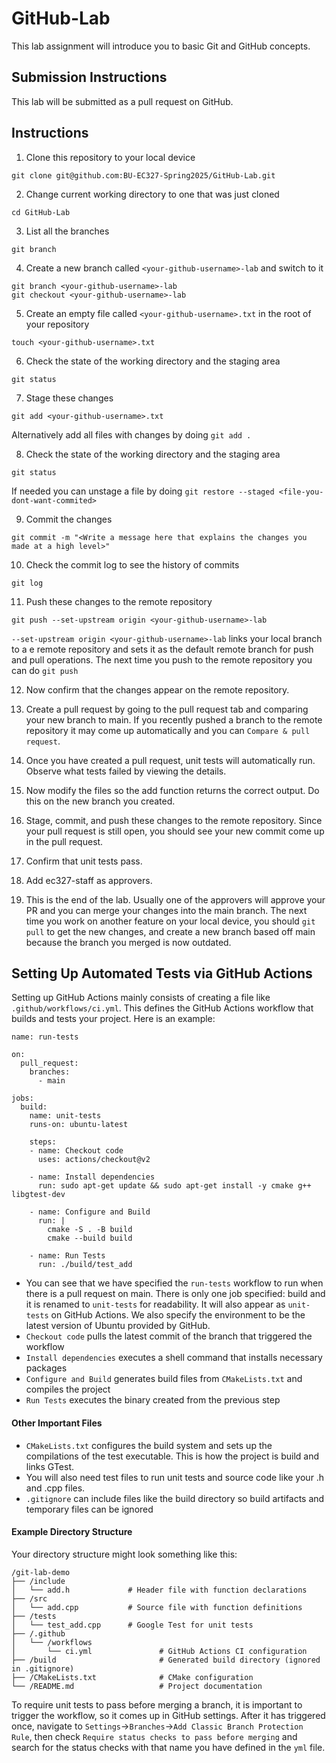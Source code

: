 # GitHub-Lab
This lab assignment will introduce you to basic Git and GitHub concepts.

## Submission Instructions
This lab will be submitted as a pull request on GitHub.

## Instructions
1. Clone this repository to your local device
```
git clone git@github.com:BU-EC327-Spring2025/GitHub-Lab.git
```
2. Change current working directory to one that was just cloned
```
cd GitHub-Lab
```

3. List all the branches
```
git branch
```

4. Create a new branch called `<your-github-username>-lab` and switch to it
```
git branch <your-github-username>-lab
git checkout <your-github-username>-lab
```

5. Create an empty file called `<your-github-username>.txt` in the root of your repository
```
touch <your-github-username>.txt
```

6. Check the state of the working directory and the staging area
```
git status
```

7. Stage these changes
```
git add <your-github-username>.txt
```
Alternatively add all files with changes by doing `git add .`

8. Check the state of the working directory and the staging area
```
git status
```
If needed you can unstage a file by doing `git restore --staged <file-you-dont-want-commited>`

9. Commit the changes
```
git commit -m "<Write a message here that explains the changes you made at a high level>"
```

10. Check the commit log to see the history of commits
```
git log
```

11. Push these changes to the remote repository
```
git push --set-upstream origin <your-github-username>-lab
```
`--set-upstream origin <your-github-username>-lab` links your local branch to a e remote repository and sets it as the default remote branch for push and pull operations. The next time you push to the remote repository you can do `git push`

12. Now confirm that the changes appear on the remote repository.

13. Create a pull request by going to the pull request tab and comparing your new branch to main. If you recently pushed a branch to the remote repository it may come up automatically and you can `Compare & pull request`. 

14. Once you have created a pull request, unit tests will automatically run. Observe what tests failed by viewing the details.

15. Now modify the files so the add function returns the correct output. Do this on the new branch you created.

16. Stage, commit, and push these changes to the remote repository. Since your pull request is still open, you should see your new commit come up in the pull request.

17. Confirm that unit tests pass.

18. Add ec327-staff as approvers.
19. This is the end of the lab. Usually one of the approvers will approve your PR and you can merge your changes into the main branch. The next time you work on another feature on your local device, you should `git pull` to get the new changes, and create a new branch based off main because the branch you merged is now outdated.

## Setting Up Automated Tests via GitHub Actions
Setting up GitHub Actions mainly consists of creating a file like `.github/workflows/ci.yml`. This defines the GitHub Actions workflow that builds and tests your project. Here is an example:
```
name: run-tests

on:
  pull_request:
    branches:
      - main
  
jobs:
  build:
    name: unit-tests
    runs-on: ubuntu-latest

    steps:
    - name: Checkout code
      uses: actions/checkout@v2

    - name: Install dependencies
      run: sudo apt-get update && sudo apt-get install -y cmake g++ libgtest-dev

    - name: Configure and Build
      run: |
        cmake -S . -B build
        cmake --build build

    - name: Run Tests
      run: ./build/test_add
```
- You can see that we have specified the `run-tests` workflow to run when there is a pull request on main. There is only one job specified: build and it is renamed to `unit-tests` for readability. It will also appear as `unit-tests` on GitHub Actions. We also specify the environment to be the latest version of Ubuntu provided by GitHub.
- `Checkout code` pulls the latest commit of the branch that triggered the workflow
- `Install dependencies` executes a shell command that installs necessary packages
- `Configure and Build` generates build files from `CMakeLists.txt` and compiles the project
- `Run Tests` executes the binary created from the previous step
#### Other Important Files
- `CMakeLists.txt` configures the build system and sets up the compilations of the test executable. This is how the project is build and links GTest.
- You will also need test files to run unit tests and source code like your .h and .cpp files.
- `.gitignore` can include files like the build directory so build artifacts and temporary files can be ignored

#### Example Directory Structure
Your directory structure might look something like this:
```
/git-lab-demo
├── /include
│   └── add.h             # Header file with function declarations
├── /src
│   └── add.cpp           # Source file with function definitions
├── /tests
│   └── test_add.cpp      # Google Test for unit tests
├── /.github
│   └── /workflows
│       └── ci.yml               # GitHub Actions CI configuration
├── /build                       # Generated build directory (ignored in .gitignore)
├── /CMakeLists.txt              # CMake configuration
└── /README.md                   # Project documentation
```
To require unit tests to pass before merging a branch, it is important to trigger the workflow, so it comes up in GitHub settings. After it has triggered once, navigate to `Settings`->`Branches`->`Add Classic Branch Protection Rule`, then check `Require status checks to pass before merging` and search for the status checks with that name you have defined in the `yml` file.

